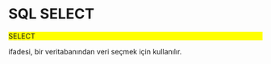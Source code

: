 # SQL SELECT
<p style="background-color:yellow">SELECT</p> ifadesi, bir veritabanından veri seçmek için kullanılır.

